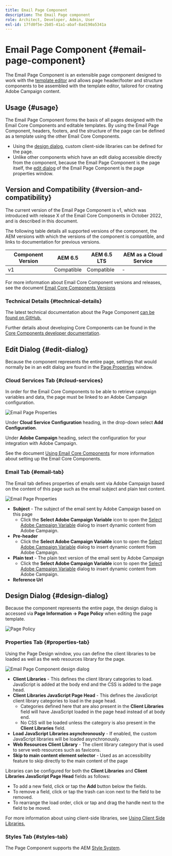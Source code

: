 ```yaml
---
title: Email Page Component
description: The Email Page component
role: Architect, Developer, Admin, User
exl-id: 17fd0f5e-2b85-41a1-abaf-8ad190a5341a
---
```


# Email Page Component {#email-page-component}

The Email Page Component is an extensible page component designed to work with the [template editor](https://experienceleague.adobe.com/docs/experience-manager-cloud-service/sites/authoring/features/templates.html) and allows page header/footer and structure components to be assembled with the template editor, tailored for creating Adobe Campaign content.

## Usage {#usage}

The Email Page Component forms the basis of all pages designed with the Email Core Components and editable templates. By using the Email Page Component, headers, footers, and the structure of the page can be defined as a template using the other Email Core Components.

* Using the [design dialog,](#design-dialog) custom client-side libraries can be defined for the page. 
* Unlike other components which have an edit dialog accessible directly from the component, because the Email Page Component is the page itself, the [edit dialog](#edit-dialog) of the Email Page Component is the page properties window.

## Version and Compatibility {#version-and-compatibility}

The current version of the Email Page Component is v1, which was introduced with release X of the Email Core Components in October 2022, and is described in this document.

The following table details all supported versions of the component, the AEM versions with which the versions of the component is compatible, and links to documentation for previous versions.

|Component Version|AEM 6.5|AEM 6.5 LTS|AEM as a Cloud Service|
|---|---|---|---|
|v1|Compatible|Compatible|-|

For more information about Email Core Component versions and releases, see the document [Email Core Components Versions](/help/email/versions.md)

### Technical Details {#technical-details}

The latest technical documentation about the Page Component [can be found on GitHub.](https://adobe.com/go/aem_cmp_tech_email_page_v1)

Further details about developing Core Components can be found in the [Core Components developer documentation](/help/developing/overview.md).

## Edit Dialog {#edit-dialog}

Because the component represents the entire page, settings that would normally be in an edit dialog are found in the [Page Properties](https://experienceleague.adobe.com/docs/experience-manager-cloud-service/sites/authoring/fundamentals/page-properties.html) window.

### Cloud Services Tab {#cloud-services}

In order for the Email Core Components to be able to retrieve campaign variables and data, the page must be linked to an Adobe Campaign configuration. 

![Email Page Properties](/help/email/assets/email-page-properties.png)

Under **Cloud Service Configuration** heading, in the drop-down select **Add Configuration**.

Under **Adobe Campaign** heading, select the configuration for your integration with Adobe Campaign.

See the document [Using Email Core Components](/help/email/using.md) for more information about setting up the Email Core Components.

### Email Tab {#email-tab}

The Email tab defines properties of emails sent via Adobe Campaign based on the content of this page such as the email subject and plain text content.

![Email Page Properties](/help/email/assets/email-page-properties-email.png)

* **Subject** - The subject of the email sent by Adobe Campaign based on this page
  * Click the **Select Adobe Campaign Variable** icon to open the [Select Adobe Campaign Variable](/help/email/campaign-variables.md) dialog to insert dynamic content from Adobe Campaign.
* **Pre-header**
  * Click the **Select Adobe Campaign Variable** icon to open the [Select Adobe Campaign Variable](/help/email/campaign-variables.md) dialog to insert dynamic content from Adobe Campaign.
* **Plain text** - The plain text version of the email sent by Adobe Campaign
  * Click the **Select Adobe Campaign Variable** icon to open the [Select Adobe Campaign Variable](/help/email/campaign-variables.md) dialog to insert dynamic content from Adobe Campaign.
* **Reference Url**

## Design Dialog {#design-dialog}

Because the component represents the entire page, the design dialog is accessed via **Page Information -&gt; Page Policy** when editing the page template.

![Page Policy](/help/assets/page-policy.png)

### Properties Tab {#properties-tab}

Using the Page Design window, you can define the client libraries to be loaded as well as the web resources library for the page.

![Email Page Component design dialog](/help/email/assets/email-page-design.png)

* **Client Libraries** - This defines the client library categories to load. JavaScript is added at the body end and the CSS is added to the page head.
* **Client Libraries JavaScript Page Head** - This defines the JavaScript client library categories to load in the page head.
  * Categories defined here that are also present in the **Client Libraries** field will have JavaScript loaded in the page head instead of at body end.  
  * No CSS will be loaded unless the category is also present in the **Client Libraries** field.
* **Load JavaScript Libraries asynchronously** - If enabled, the custom JavaScript libraries will be loaded asynchronously.
* **Web Resources Client Library** - The client library category that is used to serve web resources such as favicons.
* **Skip to main content element selector** - Used as an accessibility feature to skip directly to the main content of the page

Libraries can be configured for both the **Client Libraries** and **Client Libraries JavaScript Page Head** fields as follows:

* To add a new field, click or tap the **Add** button below the fields.
* To remove a field, click or tap the trash can icon next to the field to be removed.
* To rearrange the load order, click or tap and drag the handle next to the field to be moved.

For more information about using client-side libraries, see [Using Client Side Libraries.](https://helpx.adobe.com/experience-manager/6-5/sites/developing/using/clientlibs.html)

### Styles Tab {#styles-tab}

The Page Component supports the AEM [Style System](/help/get-started/authoring.md#component-styling).
